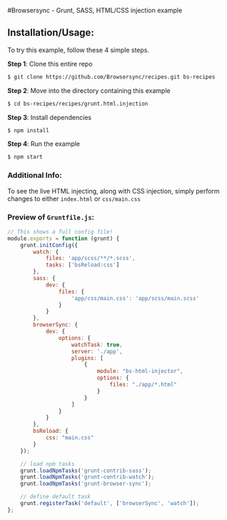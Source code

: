 #Browsersync - Grunt, SASS, HTML/CSS injection example

## Installation/Usage:

To try this example, follow these 4 simple steps. 

**Step 1**: Clone this entire repo
```bash
$ git clone https://github.com/Browsersync/recipes.git bs-recipes
```

**Step 2**: Move into the directory containing this example
```bash
$ cd bs-recipes/recipes/grunt.html.injection
```

**Step 3**: Install dependencies
```bash
$ npm install
```

**Step 4**: Run the example
```bash
$ npm start
```

### Additional Info:



To see the live HTML injecting, along with CSS injection, simply perform changes to either `index.html` or `css/main.css`

### Preview of `Gruntfile.js`:
```js
// This shows a full config file!
module.exports = function (grunt) {
    grunt.initConfig({
        watch: {
            files: 'app/scss/**/*.scss',
            tasks: ['bsReload:css']
        },
        sass: {
            dev: {
                files: {
                    'app/css/main.css': 'app/scss/main.scss'
                }
            }
        },
        browserSync: {
            dev: {
                options: {
                    watchTask: true,
                    server: './app',
                    plugins: [
                        {
                            module: "bs-html-injector",
                            options: {
                                files: "./app/*.html"
                            }
                        }
                    ]
                }
            }
        },
        bsReload: {
            css: "main.css"
        }
    });

    // load npm tasks
    grunt.loadNpmTasks('grunt-contrib-sass');
    grunt.loadNpmTasks('grunt-contrib-watch');
    grunt.loadNpmTasks('grunt-browser-sync');

    // define default task
    grunt.registerTask('default', ['browserSync', 'watch']);
};
```
